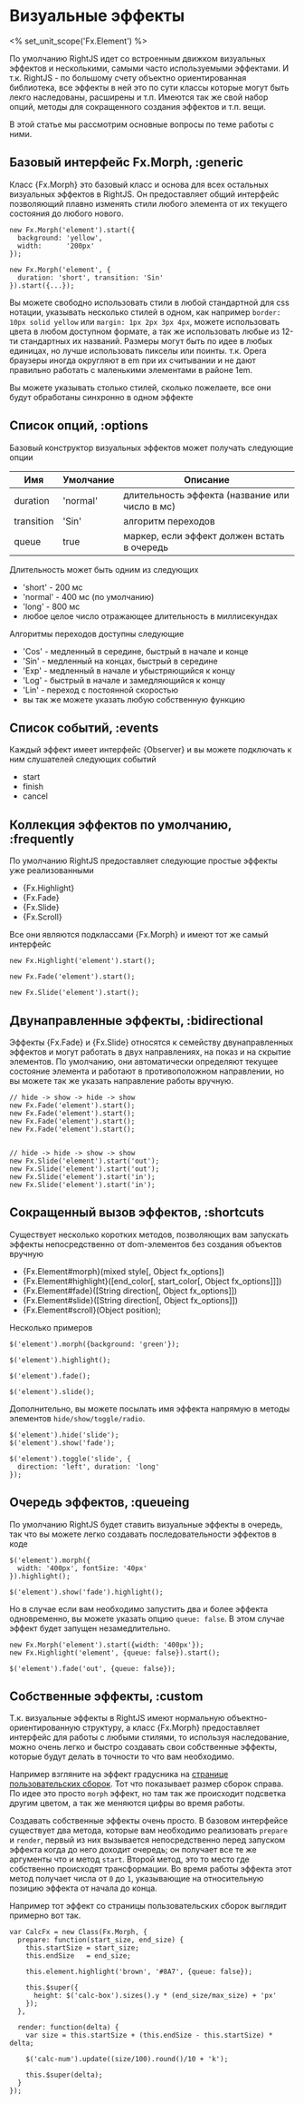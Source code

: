 # Визуальные эффекты
<% set_unit_scope('Fx.Element') %>

По умолчанию RightJS идет со встроенным движком визуальных эффектов и несколькими,
самыми часто используемыми эффектами. И т.к. RightJS - по большому счету 
объектно ориентированная библиотека, все эффекты в ней это по сути классы которые
могут быть лекго наследованы, расширены и т.п. Имеются так же свой набор опций,
методы для сокращенного создания эффектов и т.п. вещи.

В этой статье мы рассмотрим основные вопросы по теме работы с ними.

## Базовый интерфейс Fx.Morph, :generic

Класс {Fx.Morph} это базовый класс и основа для всех остальных визуальных эффектов в RightJS.
Он предоставляет общий интерфейс позволяющий плавно изменять стили любого элемента
от их текущего состояния до любого нового.

    new Fx.Morph('element').start({
      background: 'yellow',
      width:      '200px'
    });

    new Fx.Morph('element', {
      duration: 'short', transition: 'Sin'
    }).start({...});

Вы можете свободно использовать стили в любой стандартной для css нотации, указывать
несколько стилей в одном, как например `border: 10px solid yellow` или `margin: 1px 2px 3px 4px`,
можете использовать цвета в любом доступном формате, а так же использовать любые из 12-ти
стандартных их названий. Размеры могут быть по идее в любых единицах, но
лучше использовать пикселы или поинты. т.к. Opera браузеры иногда округляют в em при их считывании
и не дают правильно работать с маленькими элементами в районе 1em.

Вы можете указывать столько стилей, сколько пожелаете, все они будут обработаны синхронно
в одном эффекте

## Список опций, :options

Базовый конструктор визуальных эффектов может получать следующие опции

Имя        | Умолчание  | Описание
-----------|------------|----------------------------------------------------
duration   | 'normal'   | длительность эффекта (название или число в мс)
transition | 'Sin'      | алгоритм переходов
queue      | true       | маркер, если эффект должен встать в очередь


Длительность может быть одним из следующих

* 'short'  - 200 мс
* 'normal' - 400 мс (по умолчанию)
* 'long'   - 800 мс
* любое целое число отражающее длительность в миллисекундах

Алгоритмы переходов доступны следующие

* 'Cos' - медленный в середине, быстрый в начале и конце
* 'Sin' - медленный на концах, быстрый в середине
* 'Exp' - медленный в начале и убыстряющийся к концу
* 'Log' - быстрый в начале и замедляющийся к концу
* 'Lin' - переход с постоянной скоростью
* вы так же можете указать любую собственную функцию

## Список событий, :events

Каждый эффект имеет интерфейс {Observer} и вы можете подключать к ним слушателей следующих событий

* start
* finish
* cancel

## Коллекция эффектов по умолчанию, :frequently

По умолчанию RightJS предоставляет следующие простые эффекты уже реализованными

* {Fx.Highlight}
* {Fx.Fade}
* {Fx.Slide}
* {Fx.Scroll}

Все они являются подклассами {Fx.Morph} и имеют тот же самый интерфейс

    new Fx.Highlight('element').start();
    
    new Fx.Fade('element').start();
    
    new Fx.Slide('element').start();


## Двунаправленные эффекты, :bidirectional

Эффекты {Fx.Fade} и {Fx.Slide} относятся к семейству двунаправленных эффектов и могут работать
в двух направлениях, на показ и на скрытие элементов. По умолчанию, они автоматически определяют
текущее состояние элемента и работают в противоположном направлении, но вы можете так же указать
направление работы вручную.

    // hide -> show -> hide -> show
    new Fx.Fade('element').start();
    new Fx.Fade('element').start();
    new Fx.Fade('element').start();
    new Fx.Fade('element').start();


    // hide -> hide -> show -> show
    new Fx.Slide('element').start('out');
    new Fx.Slide('element').start('out');
    new Fx.Slide('element').start('in');
    new Fx.Slide('element').start('in');


## Сокращенный вызов эффектов, :shortcuts

Существует несколько коротких методов, позволяющих вам запускать эффекты непосредственно
от dom-элементов без создания объектов вручную

* {Fx.Element#morph}(mixed style[, Object fx_options])
* {Fx.Element#highlight}([end_color[, start_color[, Object fx_options]]])
* {Fx.Element#fade}([String direction[, Object fx_options]])
* {Fx.Element#slide}([String direction[, Object fx_options]])
* {Fx.Element#scroll}(Object position);

Несколько примеров

    $('element').morph({background: 'green'});

    $('element').highlight();

    $('element').fade();

    $('element').slide();

Дополнительно, вы можете посылать имя эффекта напрямую в методы элементов `hide/show/toggle/radio`.

    $('element').hide('slide');
    $('element').show('fade');

    $('element').toggle('slide', {
      direction: 'left', duration: 'long'
    });


## Очередь эффектов, :queueing

По умолчанию RightJS будет ставить визуальные эффекты в очередь, так что вы можете
легко создавать последовательности эффектов в коде

    $('element').morph({
      width: '400px', fontSize: '40px'
    }).highlight();

    $('element').show('fade').highlight();

Но в случае если вам необходимо запустить два и более эффекта одновременно, вы можете указать
опцию `queue: false`. В этом случае эффект будет запущен незамедлительно. 

    new Fx.Morph('element').start({width: '400px'});
    new Fx.Highlight('element', {queue: false}).start();

    $('element').fade('out', {queue: false});


## Собственные эффекты, :custom

Т.к. визуальные эффекты в RightJS имеют нормальную объектно-ориентированную структуру,
а класс {Fx.Morph} предоставляет интерфейс для работы с любыми стилями,
то используя наследование, можно очень легко и быстро создавать свои собственные эффекты,
которые будут делать в точности то что вам необходимо.

Например взгляните на эффект градусника на [странице пользовательских сборок](<%= builds_path %>).
Тот что показывает размер сборок справа. По идее это просто `morph` эффект, но там
так же происходит подсветка другим цветом, а так же меняются цифры во время работы.

Создавать собственные эффекты очень просто. В базовом интерфейсе существует два метода,
которые вам необходимо реализовать `prepare` и `render`, первый из них вызывается непосредственно
перед запуском эффекта когда до него доходит очередь; он получает все те же аргументы что и
метод `start`. Второй метод, это то место где собственно происходят трансформации. Во время
работы эффекта этот метод получает числа от `0` до `1`, указывающие на относительную позицию
эффекта от начала до конца.

Например тот эффект со страницы пользовательских сборок выглядит примерно вот так.

    var CalcFx = new Class(Fx.Morph, {
      prepare: function(start_size, end_size) {
        this.startSize = start_size;
        this.endSize   = end_size;

        this.element.highlight('brown', '#8A7', {queue: false});

        this.$super({
          height: $('calc-box').sizes().y * (end_size/max_size) + 'px'
        });
      },

      render: function(delta) {
        var size = this.startSize + (this.endSize - this.startSize) * delta;
    
        $('calc-num').update((size/100).round()/10 + 'k');

        this.$super(delta);
      }
    });


